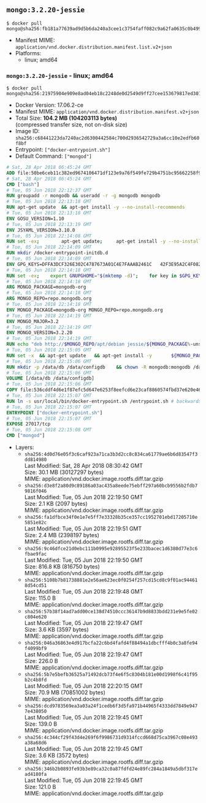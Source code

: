 ## `mongo:3.2.20-jessie`

```console
$ docker pull mongo@sha256:fb181a77639ad9d5b6da240a3cee1c3754faff082c9a62fa0635c0b4992554bf
```

-	Manifest MIME: `application/vnd.docker.distribution.manifest.list.v2+json`
-	Platforms:
	-	linux; amd64

### `mongo:3.2.20-jessie` - linux; amd64

```console
$ docker pull mongo@sha256:21975904e909e8ad04eb18c2248de0d2549d9ff27cee153679817ed301a81e8e
```

-	Docker Version: 17.06.2-ce
-	Manifest MIME: `application/vnd.docker.distribution.manifest.v2+json`
-	Total Size: **104.2 MB (104203113 bytes)**  
	(compressed transfer size, not on-disk size)
-	Image ID: `sha256:c68441223da7240ac2d6300442584c700d2936542729a3a6cc10e2edfb60f8bf`
-	Entrypoint: `["docker-entrypoint.sh"]`
-	Default Command: `["mongod"]`

```dockerfile
# Sat, 28 Apr 2018 06:45:24 GMT
ADD file:50be6ceb11c382ed9674106471df123e9a76f549fe729b4751bc95662258f9e0 in / 
# Sat, 28 Apr 2018 06:45:24 GMT
CMD ["bash"]
# Tue, 05 Jun 2018 22:12:37 GMT
RUN groupadd -r mongodb && useradd -r -g mongodb mongodb
# Tue, 05 Jun 2018 22:13:18 GMT
RUN apt-get update 	&& apt-get install -y --no-install-recommends 		ca-certificates 		jq 		numactl 	&& rm -rf /var/lib/apt/lists/*
# Tue, 05 Jun 2018 22:13:18 GMT
ENV GOSU_VERSION=1.10
# Tue, 05 Jun 2018 22:13:19 GMT
ENV JSYAML_VERSION=3.10.0
# Tue, 05 Jun 2018 22:14:08 GMT
RUN set -ex; 		apt-get update; 	apt-get install -y --no-install-recommends 		wget 	; 	rm -rf /var/lib/apt/lists/*; 		dpkgArch="$(dpkg --print-architecture | awk -F- '{ print $NF }')"; 	wget -O /usr/local/bin/gosu "https://github.com/tianon/gosu/releases/download/$GOSU_VERSION/gosu-$dpkgArch"; 	wget -O /usr/local/bin/gosu.asc "https://github.com/tianon/gosu/releases/download/$GOSU_VERSION/gosu-$dpkgArch.asc"; 	export GNUPGHOME="$(mktemp -d)"; 	gpg --keyserver ha.pool.sks-keyservers.net --recv-keys B42F6819007F00F88E364FD4036A9C25BF357DD4; 	gpg --batch --verify /usr/local/bin/gosu.asc /usr/local/bin/gosu; 	rm -r "$GNUPGHOME" /usr/local/bin/gosu.asc; 	chmod +x /usr/local/bin/gosu; 	gosu nobody true; 		wget -O /js-yaml.js "https://github.com/nodeca/js-yaml/raw/${JSYAML_VERSION}/dist/js-yaml.js"; 		apt-get purge -y --auto-remove wget
# Tue, 05 Jun 2018 22:14:09 GMT
RUN mkdir /docker-entrypoint-initdb.d
# Tue, 05 Jun 2018 22:14:09 GMT
ENV GPG_KEYS=DFFA3DCF326E302C4787673A01C4E7FAAAB2461C 	42F3E95A2C4F08279C4960ADD68FA50FEA312927
# Tue, 05 Jun 2018 22:14:18 GMT
RUN set -ex; 	export GNUPGHOME="$(mktemp -d)"; 	for key in $GPG_KEYS; do 		gpg --keyserver ha.pool.sks-keyservers.net --recv-keys "$key"; 	done; 	gpg --export $GPG_KEYS > /etc/apt/trusted.gpg.d/mongodb.gpg; 	rm -r "$GNUPGHOME"; 	apt-key list
# Tue, 05 Jun 2018 22:14:18 GMT
ARG MONGO_PACKAGE=mongodb-org
# Tue, 05 Jun 2018 22:14:18 GMT
ARG MONGO_REPO=repo.mongodb.org
# Tue, 05 Jun 2018 22:14:18 GMT
ENV MONGO_PACKAGE=mongodb-org MONGO_REPO=repo.mongodb.org
# Tue, 05 Jun 2018 22:14:19 GMT
ENV MONGO_MAJOR=3.2
# Tue, 05 Jun 2018 22:14:19 GMT
ENV MONGO_VERSION=3.2.20
# Tue, 05 Jun 2018 22:14:19 GMT
RUN echo "deb http://$MONGO_REPO/apt/debian jessie/${MONGO_PACKAGE%-unstable}/$MONGO_MAJOR main" | tee "/etc/apt/sources.list.d/${MONGO_PACKAGE%-unstable}.list"
# Tue, 05 Jun 2018 22:15:05 GMT
RUN set -x 	&& apt-get update 	&& apt-get install -y 		${MONGO_PACKAGE}=$MONGO_VERSION 		${MONGO_PACKAGE}-server=$MONGO_VERSION 		${MONGO_PACKAGE}-shell=$MONGO_VERSION 		${MONGO_PACKAGE}-mongos=$MONGO_VERSION 		${MONGO_PACKAGE}-tools=$MONGO_VERSION 	&& rm -rf /var/lib/apt/lists/* 	&& rm -rf /var/lib/mongodb 	&& mv /etc/mongod.conf /etc/mongod.conf.orig
# Tue, 05 Jun 2018 22:15:06 GMT
RUN mkdir -p /data/db /data/configdb 	&& chown -R mongodb:mongodb /data/db /data/configdb
# Tue, 05 Jun 2018 22:15:06 GMT
VOLUME [/data/db /data/configdb]
# Tue, 05 Jun 2018 22:15:06 GMT
COPY file:536cddf4d6e1f87efc5d647e6253f8eefcd6e23caf8860574fbd37e620e4683f in /usr/local/bin/ 
# Tue, 05 Jun 2018 22:15:07 GMT
RUN ln -s usr/local/bin/docker-entrypoint.sh /entrypoint.sh # backwards compat
# Tue, 05 Jun 2018 22:15:07 GMT
ENTRYPOINT ["docker-entrypoint.sh"]
# Tue, 05 Jun 2018 22:15:07 GMT
EXPOSE 27017/tcp
# Tue, 05 Jun 2018 22:15:08 GMT
CMD ["mongod"]
```

-	Layers:
	-	`sha256:4d0d76e05f3c6caf923a71ca3b3d2cc8c834ca61779ae6b6d83547f3dd814980`  
		Last Modified: Sat, 28 Apr 2018 08:30:42 GMT  
		Size: 30.1 MB (30127297 bytes)  
		MIME: application/vnd.docker.image.rootfs.diff.tar.gzip
	-	`sha256:d3e8f2a80d9c89186a03ac435a8eede75ebff297a60bcb9556b2fdb79816f046`  
		Last Modified: Tue, 05 Jun 2018 22:19:50 GMT  
		Size: 2.1 KB (2097 bytes)  
		MIME: application/vnd.docker.image.rootfs.diff.tar.gzip
	-	`sha256:fa1dfbce34f0e1e7e5ff7e33328b35ce357cc1952701ebd17205710e5851e82c`  
		Last Modified: Tue, 05 Jun 2018 22:19:51 GMT  
		Size: 2.4 MB (2398197 bytes)  
		MIME: application/vnd.docker.image.rootfs.diff.tar.gzip
	-	`sha256:9c46dfce21d0ebc111b0995e92895523f5e233bacec1d6380d77e3c6fbae9fac`  
		Last Modified: Tue, 05 Jun 2018 22:19:50 GMT  
		Size: 816.8 KB (816750 bytes)  
		MIME: application/vnd.docker.image.rootfs.diff.tar.gzip
	-	`sha256:5108b7b81738881e2e56ae623ec0f0254f257cd15cd8c9f01ac944618d54cd51`  
		Last Modified: Tue, 05 Jun 2018 22:19:48 GMT  
		Size: 115.0 B  
		MIME: application/vnd.docker.image.rootfs.diff.tar.gzip
	-	`sha256:57b38f14ad7add00ce138d74510ccc36147b9d8833bdd231e9e5fe02c804e620`  
		Last Modified: Tue, 05 Jun 2018 22:19:47 GMT  
		Size: 3.6 KB (3597 bytes)  
		MIME: application/vnd.docker.image.rootfs.diff.tar.gzip
	-	`sha256:046a36863e4d917bcfa22c6bd4fafd4f88494a1dbcfff4b0c3a8fe94f4099bf9`  
		Last Modified: Tue, 05 Jun 2018 22:19:47 GMT  
		Size: 226.0 B  
		MIME: application/vnd.docker.image.rootfs.diff.tar.gzip
	-	`sha256:5b7e5befb36525a71492dcb73f4e6f5c8304b181e00d1998f6c41f95b2c4b8fd`  
		Last Modified: Tue, 05 Jun 2018 22:20:15 GMT  
		Size: 70.9 MB (70851002 bytes)  
		MIME: application/vnd.docker.image.rootfs.diff.tar.gzip
	-	`sha256:dcd9783569ea3a03a24f1cedb6f3d5fa971b44965f4333dd7849e9477e438050`  
		Last Modified: Tue, 05 Jun 2018 22:19:45 GMT  
		Size: 139.0 B  
		MIME: application/vnd.docker.image.rootfs.diff.tar.gzip
	-	`sha256:4c344cf29f43d4e269f6f9986731d9314fccd668d75ca3967c08e493a38a68d6`  
		Last Modified: Tue, 05 Jun 2018 22:19:45 GMT  
		Size: 3.6 KB (3572 bytes)  
		MIME: application/vnd.docker.image.rootfs.diff.tar.gzip
	-	`sha256:346b2b0893fe93b3e89ca32c0a87fdfd24e89fc284a1849a5dbf317ead4180fa`  
		Last Modified: Tue, 05 Jun 2018 22:19:45 GMT  
		Size: 121.0 B  
		MIME: application/vnd.docker.image.rootfs.diff.tar.gzip
